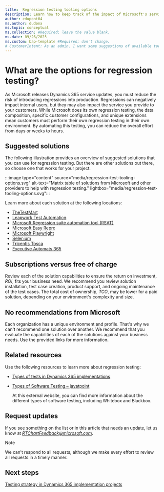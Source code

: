 ```yaml
---
title:  Regression testing tooling options
description: Learn how to keep track of the impact of Microsoft's service updates to Dynamics 365 on your solution.
author: edupont04
ms.author: dudona
ms.topic: conceptual
ms.collection: #Required; leave the value blank.
ms.date: 09/26/2023
ms.custom: bap-template #Required; don't change.
# CustomerIntent: As an admin, I want some suggestions of available tools for testing so that I can keep up with Microsoft.
---
```


<!-- suggest shortening the title to "Options for regression testing" -->

# What are the options for regression testing?

As Microsoft releases Dynamics 365 service updates, you must reduce the risk of introducing regressions into production. Regressions can negatively impact internal users, but they may also impact the service you provide to your customers. While Microsoft does its own regression testing, the data composition, specific customer configurations, and unique extensions mean customers must perform their own regression testing in their own environment. By automating this testing, you can reduce the overall effort from days or weeks to hours.  

## Suggested solutions

The following illustration provides an overview of suggested solutions that you can use for regression testing. But there are other solutions out there, so choose one that works for your project.

:::image type="content" source="media/regression-test-tooling-options.svg" alt-text="Matrix table of solutions from Microsoft and other providers to help with regression testing." lightbox="media/regression-test-tooling-options.svg":::

Learn more about each solution at the following locations:

- [TheTestMart](https://appsource.microsoft.com/en-US/product/dynamics-365-for-operations/360testinglimited1633924951153.the-test-mart?tab=Overview)  
- [Leapwork Test Automation](https://azuremarketplace.microsoft.com/en-us/marketplace/apps/leapwork1651672519978.leapwork_azure?tab=Overview)  
- [Microsoft Regression suite automation tool (RSAT)](/dynamics365/fin-ops-core/dev-itpro/perf-test/rsat/rsat-overview)  
- [Microsoft Easy Repro](https://github.com/microsoft/EasyRepro)  
- [Microsoft Playwright](https://github.com/microsoft/playwright)  
- [Selenium](https://www.selenium.dev/)  
- [Tricentis Tosca](https://azuremarketplace.microsoft.com/en-us/marketplace/apps/tricentis.testing_sap_automation_oracle_devops?tab=Overview)  
- [Executive Automats 365](https://appsource.microsoft.com/en-US/product/SaaS/xplus_sa.xpl_executiveautomats)  

## Subscriptions versus free of charge

Review each of the solution capabilities to ensure the return on investment, *ROI*, fits your business need. We recommend you review solution installation, test case creation, product support, and ongoing maintenance of the test cases. The total cost of ownership, *TCO*, may be lower for a paid solution, depending on your environment's complexity and size. 

## No recommendations from Microsoft

Each organization has a unique environment and profile. That's why we can't recommend one solution over another. We recommend that you evaluate the capabilities of each of the solutions against your business needs. Use the provided links for more information.  

## Related resources

Use the following resources to learn more about regression testing:

- [Types of tests in Dynamics 365 implementations](testing-strategy-test-types.md#regression-testing)  
- [Types of Software Testing – javatpoint](https://www.javatpoint.com/types-of-software-testing)  

  At this external website, you can find more information about the different types of software testing, including Whitebox and Blackbox.   

## Request updates

If you see something on the list or in this article that needs an update, let us know at *RTChartFeedback@microsoft.com*.  

> [!NOTE]
> We can't respond to all requests, although we make every effort to review all requests in a timely manner.

## Next steps

[Testing strategy in Dynamics 365 implementation projects](testing-strategy.md)
